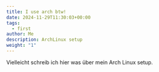 ```yaml
---
title: I use arch btw!
date: 2024-11-29T11:30:03+00:00
tags:
  - first
author: Me
description: ArchLinux setup
weight: "1"
---
```


  
Vielleicht schreib ich hier was über mein Arch Linux setup.